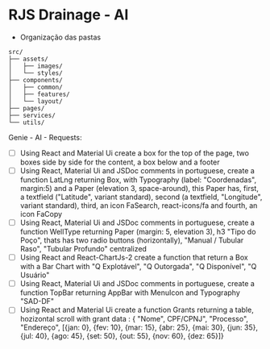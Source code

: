 # RJS Drainage - AI

- Organização das pastas

```
src/
├── assets/
│   ├── images/
│   └── styles/
├── components/
│   ├── common/
│   ├── features/
│   └── layout/
├── pages/
├── services/
└── utils/
```

Genie - AI - Requests:

- [ ] Using React and Material Ui create a box for the top of the page, two boxes side by side for the content, a box below and a footer
- [ ] Using React, Material Ui and JSDoc comments in portuguese, create a function LatLng returning Box, with Typography (label: "Coordenadas", margin:5) and a Paper (elevation 3, space-around), this Paper has, first, a textfield ("Latitude", variant standard), second (a textfield, "Longitude",  variant standard),  third, an icon FaSearch, react-icons/fa and fourth, an icon FaCopy
- [ ] Using React, Material Ui and JSDoc comments in portuguese, create a function WellType returning Paper (margin: 5,  elevation 3), h3 "Tipo do Poço", thats has two radio buttons (horizontally), "Manual / Tubular Raso", "Tubular Profundo" centralized
- [ ] Using React and React-ChartJs-2 create a function that return a Box with a Bar Chart with "Q Explotável", "Q Outorgada", "Q Disponível", "Q Usuário"
- [ ] Using React, Material Ui and JSDoc comments in portuguese, create a function TopBar returning AppBar with MenuIcon and Typography "SAD-DF"
- [ ] Using React and Material Ui create a function Grants returning a table, hozizontal scroll with grant data : { "Nome", CPF/CPNJ", "Processo", "Endereço",  [{jan: 0},
  {fev: 10},
  {mar: 15},
  {abr: 25},
  {mai: 30},
  {jun: 35},
  {jul: 40},
  {ago: 45},
  {set: 50},
  {out: 55},
  {nov: 60},
  {dez: 65}]}